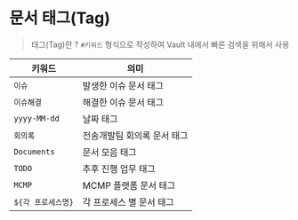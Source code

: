 

# 문서 태그(Tag)

> 태그(Tag)란 ? `#키워드` 형식으로 작성하여 Vault 내에서 빠른 검색을 위해서 사용

| 키워드          | 의미              |
| ------------ | --------------- |
| `이슈`         | 발생한 이슈 문서 태그    |
| `이슈해결`       | 해결한 이슈 문서 태그    |
| `yyyy-MM-dd` | 날짜 태그           |
| `회의록`        | 전송개발팀 회의록 문서 태그 |
| `Documents`  | 문서 모음 태그        |
| `TODO`       | 추후 진행 업무 태그     |
| `MCMP`       | MCMP 플랫폼 문서 태그  |
| `${각 프로세스명}` | 각 프로세스 별 문서 태그  |


